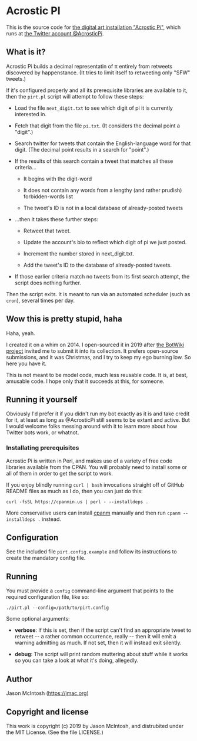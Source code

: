 # Acrostic PI

This is the source code for [the digital art installation "Acrostic Pi"](https://jmac.org/acrostic_pi/), which runs at [the Twitter account @AcrosticPi](https://twitter.com/acrosticpi).

## What is it?

Acrostic Pi builds a decimal representatin of π entirely from retweets discovered by happenstance. (It tries to limit itself to retweeting only "SFW" tweets.)

If it's configured properly and all its prerequisite libraries are available to it, then the `pirt.pl` script will attempt to follow these steps:

* Load the file `next_digit.txt` to see which digit of pi it is currently interested in.

* Fetch that digit from the file `pi.txt`. (It considers the decimal point a "digit".)

* Search twitter for tweets that contain the English-language word for that digit. (The decimal point results in a search for "point".)

* If the results of this search contain a tweet that matches all these criteria...

    * It begins with the digit-word

    * It does not contain any words from a lengthy (and rather prudish) forbidden-words list

    * The tweet's ID is not in a local database of already-posted tweets

* ...then it takes these further steps:

    * Retweet that tweet.

    * Update the account's bio to reflect which digit of pi we just posted.

    * Increment the number stored in next_digit.txt.

    * Add the tweet's ID to the database of already-posted tweets.

* If those earlier criteria match no tweets from its first search attempt, the script does nothing further.

Then the script exits. It is meant to run via an automated scheduler (such as `cron`), several times per day.

## Wow this is pretty stupid, haha

Haha, yeah.

I created it on a whim on 2014. I open-sourced it in 2019 after [the BotWiki project](https://botwiki.org) invited me to submit it into its collection. It prefers open-source submissions, and it was Christmas, and I try to keep my ego burning low. So here you have it.

This is not meant to be model code, much less reusable code. It is, at best, amusable code. I hope only that it succeeds at this, for someone.

## Running it yourself

Obviously I'd prefer it if you didn't run my bot exactly as it is and
take credit for it, at least as long as @AcrosticPi still seems to be
extant and active. But I would welcome folks messing around with it to
learn more about how Twitter bots work, or whatnot.

### Installating prerequisites 

Acrostic Pi is written in Perl, and makes use of a variety of free code libraries available from the CPAN. You will probably need to install some or all of them in order to get the script to work.

If you enjoy blindly running `curl | bash` invocations straight off of GitHub README files as much as I do, then you can just do this:

    curl -fsSL https://cpanmin.us | perl - --installdeps .
    
More conservative users can install [cpanm](https://github.com/miyagawa/cpanminus) manually and then run `cpanm --installdeps .` instead.

## Configuration

See the included file `pirt.config.example` and follow its instructions to create the mandatory config file.

## Running

You must provide a `config` command-line argument that points to the required configuration file, like so:

    ./pirt.pl --config=/path/to/pirt.config

Some optional arguments:

* **verbose**: If this is set, then if the script can't find an appropriate tweet to retweet -- a rather common occurrence, really -- then it will emit a warning admitting as much. If not set, then it will instead exit silently.

* **debug**: The script will print random muttering about stuff while it works so you can take a look at what it's doing, allegedly.

## Author

Jason McIntosh (<https://jmac.org>)

## Copyright and license

This work is copyright (c) 2019 by Jason McIntosh, and distrubited under the MIT License. (See the file LICENSE.)
